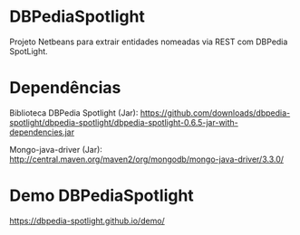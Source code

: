 <h1> DBPediaSpotlight </h1>
Projeto Netbeans para extrair entidades nomeadas via REST com DBPedia SpotLight.

<h1> Dependências </h1>

Biblioteca DBPedia Spotlight (Jar): https://github.com/downloads/dbpedia-spotlight/dbpedia-spotlight/dbpedia-spotlight-0.6.5-jar-with-dependencies.jar

Mongo-java-driver (Jar): http://central.maven.org/maven2/org/mongodb/mongo-java-driver/3.3.0/

<h1> Demo DBPediaSpotlight </h1>

https://dbpedia-spotlight.github.io/demo/


